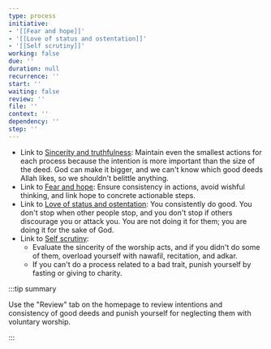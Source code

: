 ```yaml
---
type: process
initiative:
- '[[Fear and hope]]'
- '[[Love of status and ostentation]]'
- '[[Self scrutiny]]'
working: false
due: ''
duration: null
recurrence: ''
start: ''
waiting: false
review: ''
file: ''
context: ''
dependency: ''
step: ''
---
```


* Link to [Sincerity and truthfulness](docs/sidebar1/Initiatives/good%20traits/Sincerity%20and%20truthfulness.md): Maintain even the smallest actions for each process because the intention is more important than the size of the deed. God can make it bigger, and we can't know which good deeds Allah likes, so we shouldn't belittle anything.
* Link to [Fear and hope](docs/sidebar1/Initiatives/good%20traits/Fear%20and%20hope.md): Ensure consistency in actions, avoid wishful thinking, and link hope to concrete actionable steps.
* Link to [Love of status and ostentation](docs/sidebar1/Initiatives/bad%20traits/Love%20of%20status%20and%20ostentation.md): You consistently do good. You don't stop when other people stop, and you don't stop if others discourage you or attack you. You are not doing it for them; you are doing it for the sake of God.
* Link to [Self scrutiny](docs/sidebar1/Initiatives/good%20traits/Self%20scrutiny.md):
	* Evaluate the sincerity of the worship acts, and if you didn't do some of them, overload yourself with nawafil, recitation, and adkar.
	* If you can't do a process related to a bad trait, punish yourself by fasting or giving to charity.

:::tip summary

Use the "Review" tab on the homepage to review intentions and consistency of good deeds and punish yourself for neglecting them with voluntary worship.

:::
